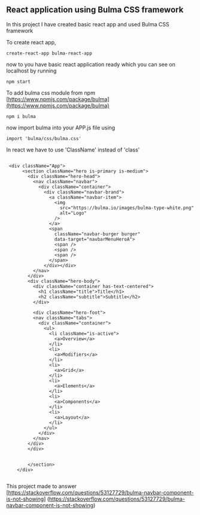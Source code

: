 

## React application using Bulma CSS framework 

In this project I have created basic react app and used Bulma CSS framework 

To create react app,

`create-react-app bulma-react-app`

now to you have basic react application ready which you can see on localhost by running 

`npm start`

To add bulma css module from npm [https://www.npmjs.com/package/bulma](https://www.npmjs.com/package/bulma)

`npm i bulma` 

now import bulma into your APP.js file using 

`import 'bulma/css/bulma.css'`

In react we have to use 'ClassName' instead of 'class'

```

 <div className="App">
      <section className="hero is-primary is-medium">
        <div className="hero-head">
          <nav className="navbar">
            <div className="container">
              <div className="navbar-brand">
                <a className="navbar-item">
                  <img
                    src="https://bulma.io/images/bulma-type-white.png"
                    alt="Logo"
                  />
                </a>
                <span
                  className="navbar-burger burger"
                  data-target="navbarMenuHeroA">
                  <span />
                  <span />
                  <span />
                </span>
              </div></div>
          </nav>
        </div>
        <div className="hero-body">
          <div className="container has-text-centered">
            <h1 className="title">Title</h1>
            <h2 className="subtitle">Subtitle</h2>
          </div>

          <div className="hero-foot">
          <nav className="tabs">
            <div className="container">
              <ul>
                <li className="is-active">
                  <a>Overview</a>
                </li>
                <li>
                  <a>Modifiers</a>
                </li>
                <li>
                  <a>Grid</a>
                </li>
                <li>
                  <a>Elements</a>
                </li>
                <li>
                  <a>Components</a>
                </li>
                <li>
                  <a>Layout</a>
                </li>
              </ul>
            </div>
          </nav>
        </div>
        </div>
      

        </section>
    </div>
    
```

This project made to answer [https://stackoverflow.com/questions/53127729/bulma-navbar-component-is-not-showing] (https://stackoverflow.com/questions/53127729/bulma-navbar-component-is-not-showing)
